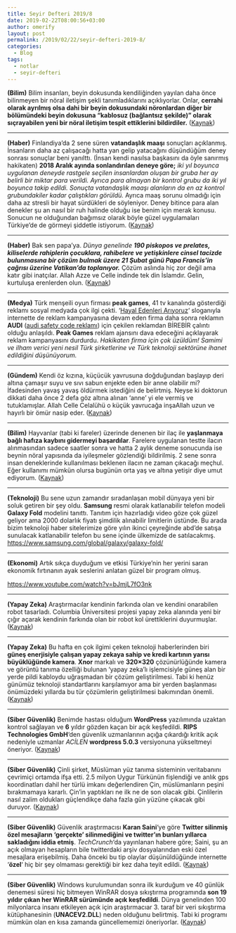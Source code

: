 ```yaml
---
title: Seyir Defteri 2019/8
date: 2019-02-22T08:00:56+03:00
author: omerify
layout: post
permalink: /2019/02/22/seyir-defteri-2019-8/
categories:
  - Blog
tags:
  - notlar
  - seyir-defteri
---
```


**(Bilim)** Bilim insanları, beyin dokusunda kendiliğinden yayılan daha önce bilinmeyen bir nöral iletişim şekli tanımladıklarını açıklıyorlar. Onlar, **cerrahi olarak ayrılmış olsa dahi bir beyin dokusundaki nöronlardan diğer bir bölümündeki beyin dokusuna “kablosuz (bağlantsız şekilde)” olarak sıçrayabilen yeni bir nöral iletişim tespit ettiklerini bildirdiler.** (<a href="http://okyanusum.com/makale/sinirbilimciler-tamamen-yeni-bir-sinirsel-iletisim-sekli-buldular/" target="_blank" rel="noreferrer noopener nofollow">Kaynak</a>)

<hr />

**(Haber)** Finlandiya’da 2 sene süren **vatandaşlık maaşı** sonuçları açıklanmış. İnsanların daha az çalışacağı hatta yan gelip yatacağını düşündüğüm deney sonrası sonuçlar beni yanılttı. (İnsan kendi nasılsa başkasını da öyle sanırmış hakikaten) **2018 Aralık ayında sonlandırılan deneye göre;** _iki yıl boyunca uygulanan deneyde rastgele seçilen insanlardan oluşan bir gruba her ay belirli bir miktar para verildi. Ayrıca para almayan bir kontrol grubu da iki yıl boyunca takip edildi. Sonuçta vatandaşlık maaşı alanların da en az kontrol grubundakiler kadar çalıştıkları görüldü._ Ayrıca maaş sorunu olmadığı için daha az stresli bir hayat sürdükleri de söyleniyor. Deney bitince para alan denekler şu an nasıl bir ruh halinde olduğu ise benim için merak konusu. Sonucun ne olduğundan bağımsız olarak böyle güzel uygulamaları Türkiye’de de görmeyi şiddetle istiyorum. (<a href="https://www.dunyahalleri.com/finlandiyanin-vatandaslik-maasi-deneyinin-sonuclari/" target="_blank" rel="noreferrer noopener nofollow">Kaynak</a>)

<hr />

**(Haber)** Bak sen papa’ya. _Dünya genelinde_ **_190 piskopos ve prelates, kiliselerde rahiplerin çocuklara, rahibelere ve yetişkinlere cinsel tacizde bulunmasına bir çözüm bulmak üzere 21 Şubat günü Papa Francis’in çağrısı üzerine Vatikan’da toplanıyor._** Çözüm aslında hiç zor değil ama katır gibi inatçılar. Allah Azze ve Celle indinde tek din İslamdır. Gelin, kurtuluşa erenlerden olun. (<a href="https://www.haberturk.com/vatikan-da-taciz-zirvesi-papa-190-piskoposu-cagirdi-2380702" target="_blank" rel="noreferrer noopener nofollow">Kaynak</a>)

<hr />

**(Medya)** Türk menşeili oyun firması **peak games**, 41 tv kanalında gösterdiği reklamı sosyal medyada çok ilgi çekti. ‘<a href="https://www.youtube.com/watch?v=E7FsxCKfSbw" target="_blank" rel="noreferrer noopener nofollow">Hayal Edenleri Arıyoruz</a>‘ sloganıyla internette de reklam kampanyasına devam eden firma daha sonra reklamın **AUDI** (<a href="https://www.youtube.com/watch?v=ElbnpKX0qSY" target="_blank" rel="noreferrer noopener nofollow">audi safety code reklamı</a>) için çekilen reklamdan BİREBİR çalıntı olduğu anlaşıldı. **Peak Games** reklam ajansını dava edeceğini açıklayarak reklam kampanyasını durdurdu. _Hakikaten firma için çok üzüldüm! Samimi ve ilham verici yeni nesil Türk şirketlerine ve Türk teknoloji sektörüne ihanet edildiğini düşünüyorum._

<hr />

**(Gündem)** Kendi öz kızına, küçücük yavrusuna doğduğundan başlayıp deri altına çamaşır suyu ve sıvı sabun enjekte eden bir anne olabilir mi? İfadesinden yavaş yavaş öldürmek istediğini de belirtmiş. Neyse ki doktorun dikkati daha önce 2 defa göz altına alınan ‘anne’ yi ele vermiş ve tutuklamışlar. Allah Celle Celalühü o küçük yavrucağa inşaAllah uzun ve hayırlı bir ömür nasip eder. (<a href="https://www.ntv.com.tr/turkiye/oz-anne-iskencesini-doktorun-dikkati-ortaya-cikardi-korku-filmi-gibi,OW3ZGIYNPUuH3Z-_RNVDaQ" target="_blank" rel="noreferrer noopener nofollow">Kaynak</a>)

<hr />

**(Bilim)** Hayvanlar (tabi ki fareler) üzerinde denenen bir ilaç ile **yaşlanmaya bağlı hafıza kaybını gidermeyi başardılar**. Farelere uygulanan testte ilacın alınmasından sadece saatler sonra ve hatta 2 aylık deneme sonucunda ise beynin nöral yapısında da iyileşmeler gözlendiği bildirilmiş. 2 sene sonra insan deneklerinde kullanılması beklenen ilacın ne zaman çıkacağı meçhul. Eğer kullanımı mümkün olursa bugünün orta yaş ve altına yetişir diye umut ediyorum. (<a href="https://newatlas.com/experimental-drug-prevents-memory-loss-depression/58489/" target="_blank" rel="noreferrer noopener nofollow">Kaynak</a>)

<hr />

**(Teknoloji)** Bu sene uzun zamandır sıradanlaşan mobil dünyaya yeni bir soluk getiren bir şey oldu. **Samsung** resmi olarak katlanabilir telefon modeli **Galaxy Fold** modelini tanıttı. Tanıtım için hazırladığı video göze çok güzel geliyor ama 2000 dolarlık fiyatı şimdilik alınabilir limitlerin üstünde. Bu arada bizim teknoloji haber sitelerimize göre yılın ikinci çeyreğinde abd’de satışa sunulacak katlanabilir telefon bu sene içinde ülkemizde de satılacakmış. <a href="https://www.samsung.com/global/galaxy/galaxy-fold/" target="_blank" rel="noreferrer noopener nofollow">https://www.samsung.com/global/galaxy/galaxy-fold/</a>

<hr />

**(Ekonomi)** Artık sıkça duyduğum ve etkisi Türkiye’nin her yerini saran ekonomik fırtınanın ayak seslerini anlatan güzel bir program olmuş.

https://www.youtube.com/watch?v=bJmjL7fO3nk

<hr />

**(Yapay Zeka)** Araştırmacılar kendinin farkında olan ve kendini onarabilen robot tasarladı. Columbia Üniversitesi projesi yapay zeka alanında yeni bir çığır açarak kendinin farkında olan bir robot kol ürettiklerini duyurmuşlar. (<a href="https://www.express.co.uk/news/science/1087888/artificial-intelligence-self-aware-robot-arm-ai-columbia-lipson" target="_blank" rel="noreferrer noopener nofollow">Kaynak</a>)

<hr />

**(Yapay Zeka)** Bu hafta en çok ilgimi çeken teknoloji haberlerinden biri **güneş enerjisiyle çalışan yapay zekaya sahip ve kredi kartının yarısı büyüklüğünde kamera**. **Xnor** markalı ve **320×320** çözünürlüğünde kamera ve görüntü tanıma özelliği bulunan ‘yapay zeka’lı işlemcisiyle güneş alan bir yerde pildi kabloydu uğraşmadan bir çözüm geliştirilmesi. Tabi ki henüz günümüz teknoloji standartlarını karşılamıyor ama bir yerden başlanması önümüzdeki yıllarda bu tür çözümlerin geliştirilmesi bakımından önemli. (<a href="https://www.theverge.com/circuitbreaker/2019/2/15/18225972/tiny-solar-powered-ai-camera-xnor" target="_blank" rel="noreferrer noopener nofollow">Kaynak</a>)

<hr />

**(Siber Güvenlik)** Benimde hastası olduğum **WordPress** yazılımında uzaktan kontrol sağlayan ve **6** yıldır gözden kaçan bir açık keşfedildi. **RIPS Technologies GmbH**‘den güvenlik uzmanlarının açığa çıkardığı kritik açık nedeniyle uzmanlar _ACİLEN_ **wordpress 5.0.3** versiyonuna yükseltmeyi öneriyor. (<a href="https://thehackernews.com/2019/02/wordpress-remote-code-execution.html" target="_blank" rel="noreferrer noopener nofollow">Kaynak</a>)

<hr />

**(Siber Güvenlik)** Çinli şirket, Müslüman yüz tanıma sisteminin veritabanını çevrimiçi ortamda ifşa etti. 2.5 milyon Uygur Türkünün fişlendiği ve anlık gps koordinatları dahil her türlü imkanı değerlendiren Çin, müslümanların peşini bırakmamaya kararlı. Çin’in yaptıkları ne ilk ne de son olacak gibi. Çinlilerin nasıl zalim oldukları güçlendikçe daha fazla gün yüzüne çıkacak gibi duruyor. (<a href="https://h4cktimes.com/veri-sizintilari/cinli-sirket-musluman-yuz-tanima-sisteminin-veritabanini-cevrimici-ortamda-ifsa-etti.html" target="_blank" rel="noreferrer noopener nofollow">Kaynak</a>)

<hr />

**(Siber Güvenlik)** Güvenlik araştırmacısı **Karan Saini**‘ye göre **Twitter silinmiş özel mesajların ‘gerçekte’ silinmediğini ve twitter’ın bunları yıllarca sakladığını iddia etmiş**. _TechCrunch_‘da yayınlanan habere göre; Saini, şu an açık olmayan hesapların bile twitterdaki arşiv dosyalarından eski özel mesajlara erişebilmiş. Daha önceki bu tip olaylar düşünüldüğünde internette ‘**özel**‘ hiç bir şey olmaması gerektiği bir kez daha teyit edildi. (<a href="https://techcrunch.com/2019/02/15/twitter-direct-messages/" target="_blank" rel="noreferrer noopener nofollow">Kaynak</a>)

<hr />

**(Siber Güvenlik)** Windows kurulumundan sonra ilk kurduğum ve 40 günlük denemesi süresi hiç bitmeyen WinRAR dosya sıkıştırma programında **son 19 yıldır çıkan her WinRAR sürümünde açık keşfedildi**. Dünya genelinden 100 milyonlarca insanı etkileyen açık için araştırmacıar 3. taraf bir veri sıkıştırma kütüphanesinin (**UNACEV2.DLL**) neden olduğunu belirtmiş. Tabi ki programı mümkün olan en kısa zamanda güncellememizi öneriyorlar. (<a href="https://thehackernews.com/2019/02/winrar-malware-exploit.html" target="_blank" rel="noreferrer noopener nofollow">Kaynak</a>)
